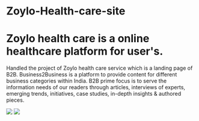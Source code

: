# Zoylo-Health-care-site
# Zoylo health care is a online healthcare platform for user's.
 Handled the
project of Zoylo health care service which is a landing page of B2B.
Business2Business is a platform to provide content for different business categories within India.
B2B prime focus is to serve the information needs of our readers through articles, interviews of experts,
emerging trends, initiatives, case studies, in-depth insights & authored pieces.

<img  src="https://lh3.googleusercontent.com/-J23l5FY9p8Y/XrEVvEf4cbI/AAAAAAAAGOY/zHhxLcCPgjQd36I-cmoK7SppJdNtzi0CQCK8BGAsYHg/s0/Capture.JPG">

<img src="https://lh3.googleusercontent.com/-gS9nBMCjYJ0/XrEVxyvei7I/AAAAAAAAGOk/QwTDZoLVQ_wdgkjfQ9IGY1yXX5-pdpoWwCK8BGAsYHg/s0/Captur2e.JPG">
